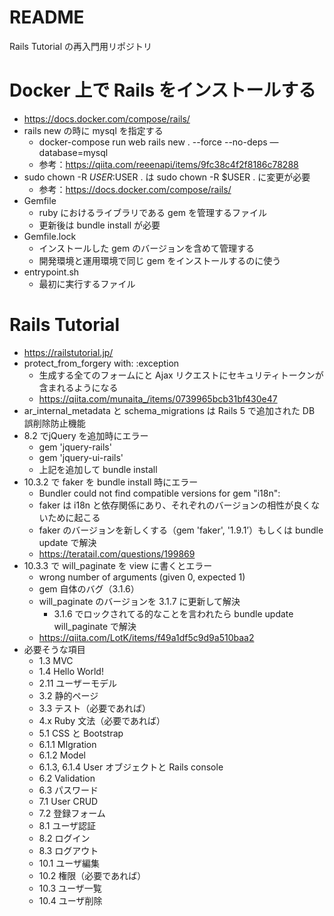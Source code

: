 # README

Rails Tutorial の再入門用リポジトリ

# Docker 上で Rails をインストールする
* https://docs.docker.com/compose/rails/
* rails new の時に mysql を指定する
    * docker-compose run web rails new . --force --no-deps —database=mysql
    * 参考：https://qiita.com/reeenapi/items/9fc38c4f2f8186c78288
* sudo chown -R $USER:$USER . は sudo chown -R $USER . に変更が必要
    * 参考：https://docs.docker.com/compose/rails/
* Gemfile
    * ruby におけるライブラリである gem を管理するファイル
    * 更新後は bundle install が必要
* Gemfile.lock
    * インストールした gem のバージョンを含めて管理する
    * 開発環境と運用環境で同じ gem をインストールするのに使う
* entrypoint.sh
    * 最初に実行するファイル

# Rails Tutorial
* https://railstutorial.jp/
* protect_from_forgery with: :exception
    * 生成する全てのフォームにと Ajax リクエストにセキュリティトークンが含まれるようになる
    * https://qiita.com/munaita_/items/0739965bcb31bf430e47
* ar_internal_metadata と schema_migrations は Rails 5 で追加された DB 誤削除防止機能
* 8.2 でjQuery を追加時にエラー
    * gem 'jquery-rails'
    * gem 'jquery-ui-rails'
    * 上記を追加して bundle install
* 10.3.2 で faker を bundle install 時にエラー
    * Bundler could not find compatible versions for gem "i18n":
    * faker は i18n と依存関係にあり、それぞれのバージョンの相性が良くないために起こる
    * faker のバージョンを新しくする（gem 'faker', '1.9.1’）もしくは bundle update で解決
    * https://teratail.com/questions/199869
* 10.3.3 で will_paginate を view に書くとエラー
    * wrong number of arguments (given 0, expected 1)
    * gem 自体のバグ（3.1.6）
    * will_paginate のバージョンを 3.1.7 に更新して解決
        * 3.1.6 でロックされてる的なことを言われたら bundle update will_paginate で解決
    * https://qiita.com/LotK/items/f49a1df5c9d9a510baa2
* 必要そうな項目
    * 1.3 MVC
    * 1.4 Hello World!
    * 2.11 ユーザーモデル
    * 3.2 静的ページ
    * 3.3 テスト（必要であれば）
    * 4.x Ruby 文法（必要であれば）
    * 5.1 CSS と Bootstrap
    * 6.1.1 MIgration
    * 6.1.2 Model
    * 6.1.3, 6.1.4 User オブジェクトと Rails console
    * 6.2 Validation
    * 6.3 パスワード
    * 7.1 User CRUD
    * 7.2 登録フォーム
    * 8.1 ユーザ認証
    * 8.2 ログイン
    * 8.3 ログアウト
    * 10.1 ユーザ編集
    * 10.2 権限（必要であれば）
    * 10.3 ユーザ一覧
    * 10.4 ユーザ削除
